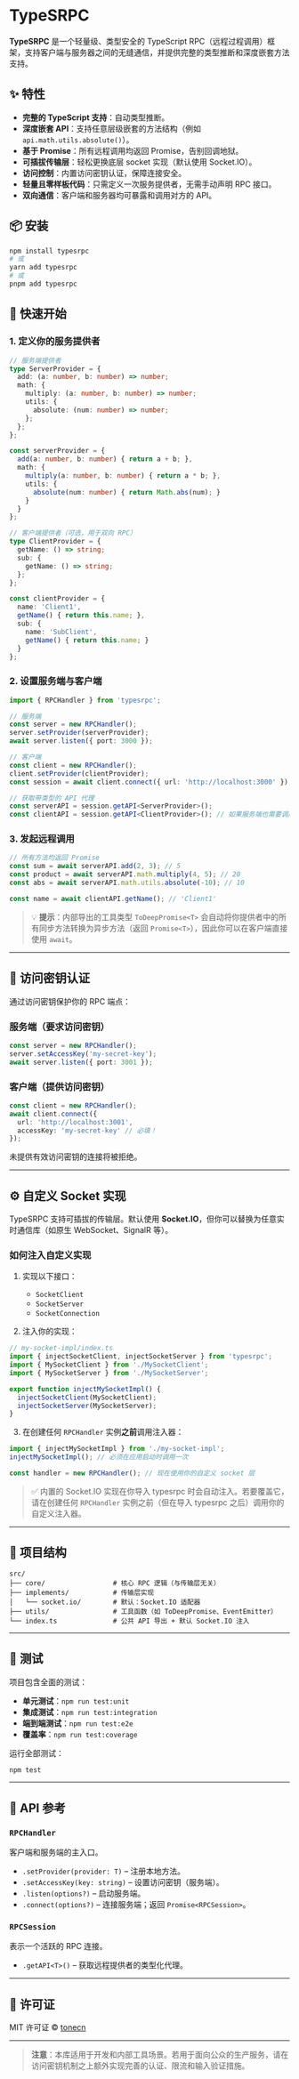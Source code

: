 # TypeSRPC

**TypeSRPC** 是一个轻量级、类型安全的 TypeScript RPC（远程过程调用）框架，支持客户端与服务器之间的无缝通信，并提供完整的类型推断和深度嵌套方法支持。

## ✨ 特性

- **完整的 TypeScript 支持**：自动类型推断。
- **深度嵌套 API**：支持任意层级嵌套的方法结构（例如 `api.math.utils.absolute()`）。
- **基于 Promise**：所有远程调用均返回 Promise，告别回调地狱。
- **可插拔传输层**：轻松更换底层 socket 实现（默认使用 Socket.IO）。
- **访问控制**：内置访问密钥认证，保障连接安全。
- **轻量且零样板代码**：只需定义一次服务提供者，无需手动声明 RPC 接口。
- **双向通信**：客户端和服务器均可暴露和调用对方的 API。

## 📦 安装

```bash
npm install typesrpc
# 或
yarn add typesrpc
# 或
pnpm add typesrpc
```

## 🚀 快速开始

### 1. 定义你的服务提供者

```ts
// 服务端提供者
type ServerProvider = {
  add: (a: number, b: number) => number;
  math: {
    multiply: (a: number, b: number) => number;
    utils: {
      absolute: (num: number) => number;
    };
  };
};

const serverProvider = {
  add(a: number, b: number) { return a + b; },
  math: {
    multiply(a: number, b: number) { return a * b; },
    utils: {
      absolute(num: number) { return Math.abs(num); }
    }
  }
};
```

```ts
// 客户端提供者（可选，用于双向 RPC）
type ClientProvider = {
  getName: () => string;
  sub: {
    getName: () => string;
  };
};

const clientProvider = {
  name: 'Client1',
  getName() { return this.name; },
  sub: {
    name: 'SubClient',
    getName() { return this.name; }
  }
};
```

### 2. 设置服务端与客户端

```ts
import { RPCHandler } from 'typesrpc';

// 服务端
const server = new RPCHandler();
server.setProvider(serverProvider);
await server.listen({ port: 3000 });

// 客户端
const client = new RPCHandler();
client.setProvider(clientProvider);
const session = await client.connect({ url: 'http://localhost:3000' });

// 获取带类型的 API 代理
const serverAPI = session.getAPI<ServerProvider>();
const clientAPI = session.getAPI<ClientProvider>(); // 如果服务端也需要调用客户端 API
```

### 3. 发起远程调用

```ts
// 所有方法均返回 Promise
const sum = await serverAPI.add(2, 3); // 5
const product = await serverAPI.math.multiply(4, 5); // 20
const abs = await serverAPI.math.utils.absolute(-10); // 10

const name = await clientAPI.getName(); // 'Client1'
```

> 💡 **提示**：内部导出的工具类型 `ToDeepPromise<T>` 会自动将你提供者中的所有同步方法转换为异步方法（返回 `Promise<T>`），因此你可以在客户端直接使用 `await`。

---

## 🔐 访问密钥认证

通过访问密钥保护你的 RPC 端点：

### 服务端（要求访问密钥）
```ts
const server = new RPCHandler();
server.setAccessKey('my-secret-key');
await server.listen({ port: 3001 });
```

### 客户端（提供访问密钥）
```ts
const client = new RPCHandler();
await client.connect({
  url: 'http://localhost:3001',
  accessKey: 'my-secret-key' // 必填！
});
```

未提供有效访问密钥的连接将被拒绝。

---

## ⚙️ 自定义 Socket 实现

TypeSRPC 支持可插拔的传输层。默认使用 **Socket.IO**，但你可以替换为任意实时通信库（如原生 WebSocket、SignalR 等）。

### 如何注入自定义实现

1. 实现以下接口：
   - `SocketClient`
   - `SocketServer`
   - `SocketConnection`

2. 注入你的实现：

```ts
// my-socket-impl/index.ts
import { injectSocketClient, injectSocketServer } from 'typesrpc';
import { MySocketClient } from './MySocketClient';
import { MySocketServer } from './MySocketServer';

export function injectMySocketImpl() {
  injectSocketClient(MySocketClient);
  injectSocketServer(MySocketServer);
}
```

3. 在创建任何 `RPCHandler` 实例**之前**调用注入器：

```ts
import { injectMySocketImpl } from './my-socket-impl';
injectMySocketImpl(); // 必须在应用启动时调用一次

const handler = new RPCHandler(); // 现在使用你的自定义 socket 层
```

> ✅ 内置的 Socket.IO 实现在你导入 typesrpc 时会自动注入。若要覆盖它，请在创建任何 `RPCHandler` 实例之前（但在导入 typesrpc 之后）调用你的自定义注入器。

---

## 📁 项目结构

```
src/
├── core/                 # 核心 RPC 逻辑（与传输层无关）
├── implements/           # 传输层实现
│   └── socket.io/        # 默认：Socket.IO 适配器
├── utils/                # 工具函数（如 ToDeepPromise、EventEmitter）
└── index.ts              # 公共 API 导出 + 默认 Socket.IO 注入
```

---

## 🧪 测试

项目包含全面的测试：

- **单元测试**：`npm run test:unit`
- **集成测试**：`npm run test:integration`
- **端到端测试**：`npm run test:e2e`
- **覆盖率**：`npm run test:coverage`

运行全部测试：
```bash
npm test
```

---

## 📄 API 参考

### `RPCHandler`
客户端和服务端的主入口。

- `.setProvider(provider: T)` – 注册本地方法。
- `.setAccessKey(key: string)` – 设置访问密钥（服务端）。
- `.listen(options?)` – 启动服务端。
- `.connect(options?)` – 连接服务端；返回 `Promise<RPCSession>`。

### `RPCSession`
表示一个活跃的 RPC 连接。

- `.getAPI<T>()` – 获取远程提供者的类型化代理。

---

## 📜 许可证

MIT 许可证 © [tonecn](https://github.com/tonecn)

---

> **注意**：本库适用于开发和内部工具场景。若用于面向公众的生产服务，请在访问密钥机制之上额外实现完善的认证、限流和输入验证措施。